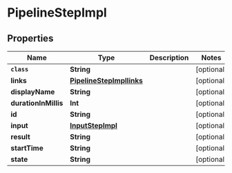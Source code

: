 

# PipelineStepImpl


## Properties

Name | Type | Description | Notes
------------ | ------------- | ------------- | -------------
**`class`** | **String** |  |  [optional]
**links** | [**PipelineStepImpllinks**](PipelineStepImpllinks.md) |  |  [optional]
**displayName** | **String** |  |  [optional]
**durationInMillis** | **Int** |  |  [optional]
**id** | **String** |  |  [optional]
**input** | [**InputStepImpl**](InputStepImpl.md) |  |  [optional]
**result** | **String** |  |  [optional]
**startTime** | **String** |  |  [optional]
**state** | **String** |  |  [optional]



